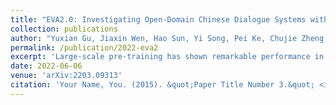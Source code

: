 ```yaml
---
title: "EVA2.0: Investigating Open-Domain Chinese Dialogue Systems with Large-Scale Pre-Training"
collection: publications
author: "Yuxian Gu, Jiaxin Wen, Hao Sun, Yi Song, Pei Ke, Chujie Zheng, Zheng Zhang, <b>Jianzhu Yao</b>, Xiaoyan Zhu, Jie Tang, Minlie Huang"
permalink: /publication/2022-eva2
excerpt: 'Large-scale pre-training has shown remarkable performance in building open-domain dialogue systems. However, previous works mainly focus on showing and evaluating the conversational performance of the released dialogue model, ignoring the discussion of some key factors towards a powerful human-like chatbot, especially in Chinese scenarios. In this paper, we conduct extensive experiments to investigate these under-explored factors, including data quality control, model architecture designs, training approaches, and decoding strategies. We propose EVA2.0, a large-scale pre-trained open-domain Chinese dialogue model with 2.8 billion parameters, and make our models and code publicly available. To our knowledge, EVA2.0 is the largest open-source Chinese dialogue model. Automatic and human evaluations show that our model significantly outperforms other open-source counterparts. We also discuss the limitations of this work by presenting some failure cases and posing some future directions.'
date: 2022-06-06
venue: 'arXiv:2203.09313'
citation: 'Your Name, You. (2015). &quot;Paper Title Number 3.&quot; <i>Journal 1</i>. 1(3).'
---
```

